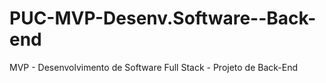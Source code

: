 # PUC-MVP-Desenv.Software--Back-end
MVP - Desenvolvimento de Software Full Stack - Projeto de Back-End
